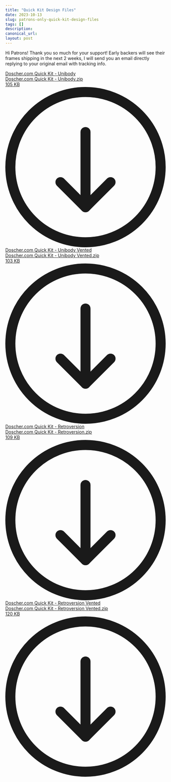 ```yaml
---
title: "Quick Kit Design Files"
date: 2023-10-13
slug: patrons-only-quick-kit-design-files
tags: []
description: 
canonical_url: 
layout: post
---
```

<p>Hi Patrons!  Thank you so much for your support!  Early backers will see their frames shipping in the next 2 weeks, I will send you an email directly replying to your original email with tracking info.</p><div class="kg-card kg-file-card"><a class="kg-file-card-container" href="__GHOST_URL__/content/files/2023/10/Doscher.com-Quick-Kit---Unibody.zip" title="Download" download=""><div class="kg-file-card-contents"><div class="kg-file-card-title">Doscher.com Quick Kit - Unibody</div><div class="kg-file-card-caption"></div><div class="kg-file-card-metadata"><div class="kg-file-card-filename">Doscher.com Quick Kit - Unibody.zip</div><div class="kg-file-card-filesize">105 KB</div></div></div><div class="kg-file-card-icon"><svg viewBox="0 0 24 24"><defs><style>.a{fill:none;stroke:currentColor;stroke-linecap:round;stroke-linejoin:round;stroke-width:1.5px;}</style></defs><title>download-circle</title><polyline class="a" points="8.25 14.25 12 18 15.75 14.25"></polyline><line class="a" x1="12" y1="6.75" x2="12" y2="18"></line><circle class="a" cx="12" cy="12" r="11.25"></circle></svg></div></a></div><div class="kg-card kg-file-card"><a class="kg-file-card-container" href="__GHOST_URL__/content/files/2023/10/Doscher.com-Quick-Kit---Unibody-Vented.zip" title="Download" download=""><div class="kg-file-card-contents"><div class="kg-file-card-title">Doscher.com Quick Kit - Unibody Vented</div><div class="kg-file-card-caption"></div><div class="kg-file-card-metadata"><div class="kg-file-card-filename">Doscher.com Quick Kit - Unibody Vented.zip</div><div class="kg-file-card-filesize">103 KB</div></div></div><div class="kg-file-card-icon"><svg viewBox="0 0 24 24"><defs><style>.a{fill:none;stroke:currentColor;stroke-linecap:round;stroke-linejoin:round;stroke-width:1.5px;}</style></defs><title>download-circle</title><polyline class="a" points="8.25 14.25 12 18 15.75 14.25"></polyline><line class="a" x1="12" y1="6.75" x2="12" y2="18"></line><circle class="a" cx="12" cy="12" r="11.25"></circle></svg></div></a></div><div class="kg-card kg-file-card"><a class="kg-file-card-container" href="__GHOST_URL__/content/files/2023/10/Doscher.com-Quick-Kit---Retroversion.zip" title="Download" download=""><div class="kg-file-card-contents"><div class="kg-file-card-title">Doscher.com Quick Kit - Retroversion</div><div class="kg-file-card-caption"></div><div class="kg-file-card-metadata"><div class="kg-file-card-filename">Doscher.com Quick Kit - Retroversion.zip</div><div class="kg-file-card-filesize">109 KB</div></div></div><div class="kg-file-card-icon"><svg viewBox="0 0 24 24"><defs><style>.a{fill:none;stroke:currentColor;stroke-linecap:round;stroke-linejoin:round;stroke-width:1.5px;}</style></defs><title>download-circle</title><polyline class="a" points="8.25 14.25 12 18 15.75 14.25"></polyline><line class="a" x1="12" y1="6.75" x2="12" y2="18"></line><circle class="a" cx="12" cy="12" r="11.25"></circle></svg></div></a></div><div class="kg-card kg-file-card"><a class="kg-file-card-container" href="__GHOST_URL__/content/files/2023/10/Doscher.com-Quick-Kit---Retroversion-Vented.zip" title="Download" download=""><div class="kg-file-card-contents"><div class="kg-file-card-title">Doscher.com Quick Kit - Retroversion Vented</div><div class="kg-file-card-caption"></div><div class="kg-file-card-metadata"><div class="kg-file-card-filename">Doscher.com Quick Kit - Retroversion Vented.zip</div><div class="kg-file-card-filesize">120 KB</div></div></div><div class="kg-file-card-icon"><svg viewBox="0 0 24 24"><defs><style>.a{fill:none;stroke:currentColor;stroke-linecap:round;stroke-linejoin:round;stroke-width:1.5px;}</style></defs><title>download-circle</title><polyline class="a" points="8.25 14.25 12 18 15.75 14.25"></polyline><line class="a" x1="12" y1="6.75" x2="12" y2="18"></line><circle class="a" cx="12" cy="12" r="11.25"></circle></svg></div></a></div>
